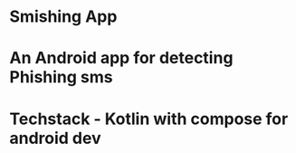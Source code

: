# Smishing App
# An Android app for detecting Phishing sms
# Techstack - Kotlin with compose for android dev
